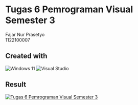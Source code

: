 # Tugas 6 Pemrograman Visual Semester 3
Fajar Nur Prasetyo<br />1122100007
## Created with
![Windows 11](https://img.shields.io/badge/Windows%2011-%230079d5.svg?style=for-the-badge&logo=Windows%2011&logoColor=white)
![Visual Studio](https://img.shields.io/badge/Visual%20Studio-5C2D91.svg?style=for-the-badge&logo=visual-studio&logoColor=white)
## Result
[![Tugas 6 Pemrograman Visual Semester 3](https://img.youtube.com/vi/_YvVZ0SAs6I/0.jpg)](https://www.youtube.com/watch?v=_YvVZ0SAs6I)

